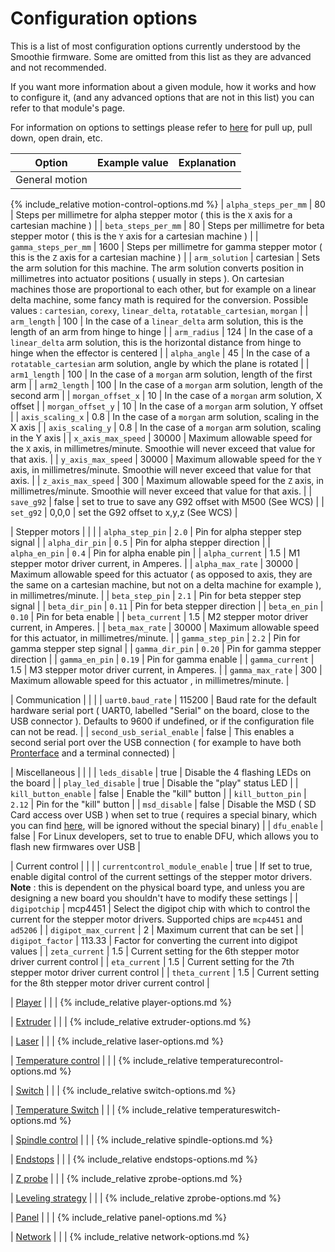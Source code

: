 
# Configuration options

This is a list of most configuration options currently understood by the Smoothie firmware. Some are omitted from this list as they are advanced and not recommended.

If you want more information about a given module, how it works and how to configure it, (and any advanced options that are not in this list) you can refer to that module's page.

For information on options to settings please refer to [here](http://smoothieware.org/configuring-smoothie) for pull up, pull down, open drain, etc.

| Option | Example value | Explanation |
| ------ | ------------- | ----------- |
| General motion | | |
{% include_relative motion-control-options.md %}
| `alpha_steps_per_mm` | 80 | Steps per millimetre for alpha stepper motor ( this is the `X` axis for a cartesian machine ) |
| `beta_steps_per_mm` | 80 | Steps per millimetre for beta stepper motor ( this is the `Y` axis for a cartesian machine ) |
| `gamma_steps_per_mm` | 1600 | Steps per millimetre for gamma stepper motor ( this is the `Z` axis for a cartesian machine ) |
| `arm_solution` | cartesian | Sets the arm solution for this machine. The arm solution converts position in millimetres into actuator positions ( usually in steps ). On cartesian machines those are proportional to each other, but for example on a linear delta machine, some fancy math is required for the conversion. Possible values : `cartesian`, `corexy`, `linear_delta`, `rotatable_cartesian`, `morgan` |
| `arm_length` | 100 | In the case of a `linear_delta` arm solution, this is the length of an arm from hinge to hinge |
| `arm_radius` | 124 | In the case of a `linear_delta` arm solution, this is the horizontal distance from hinge to hinge when the effector is centered |
| `alpha_angle` | 45 | In the case of a `rotatable_cartesian` arm solution, angle by which the plane is rotated |
| `arm1_length` | 100 | In the case of a `morgan` arm solution, length of the first arm |
| `arm2_length` | 100 | In the case of a `morgan` arm solution, length of the second arm |
| `morgan_offset_x` | 10 | In the case of a `morgan` arm solution, X offset |
| `morgan_offset_y` | 10 | In the case of a `morgan` arm solution, Y offset |
| `axis_scaling_x` | 0.8 | In the case of a `morgan` arm solution, scaling in the X axis |
| `axis_scaling_y` | 0.8 | In the case of a `morgan` arm solution, scaling in the Y axis |
| `x_axis_max_speed` | 30000 | Maximum allowable speed for the `X` axis, in millimetres/minute. Smoothie will never exceed that value for that axis. |
| `y_axis_max_speed` | 30000 | Maximum allowable speed for the `Y` axis, in millimetres/minute. Smoothie will never exceed that value for that axis. |
| `z_axis_max_speed` | 300 | Maximum allowable speed for the `Z` axis, in millimetres/minute. Smoothie will never exceed that value for that axis. |
| `save_g92` | false | set to true to save any G92 offset with M500 (See WCS) |
| `set_g92` | 0,0,0 | set the G92 offset to x,y,z (See WCS) |

| Stepper motors | | |
| `alpha_step_pin` | `2.0` | Pin for alpha stepper step signal |
| `alpha_dir_pin` | `0.5` | Pin for alpha stepper direction |
| `alpha_en_pin` | `0.4` | Pin for alpha enable pin |
| `alpha_current` | 1.5 | M1 stepper motor driver current, in Amperes. |
| `alpha_max_rate` | 30000 | Maximum allowable speed for this actuator ( as opposed to axis, they are the same on a cartesian machine, but not on a delta machine for example ), in millimetres/minute. |
| `beta_step_pin` | `2.1` | Pin for beta stepper step signal |
| `beta_dir_pin` | `0.11` | Pin for beta stepper direction |
| `beta_en_pin` | `0.10` | Pin for beta enable |
| `beta_current` | 1.5 | M2 stepper motor driver current, in Amperes. |
| `beta_max_rate` | 30000 | Maximum allowable speed for this actuator, in millimetres/minute. |
| `gamma_step_pin` | `2.2` | Pin for gamma stepper step signal |
| `gamma_dir_pin` | `0.20` | Pin for gamma stepper direction |
| `gamma_en_pin` | `0.19` | Pin for gamma enable |
| `gamma_current` | 1.5 | M3 stepper motor driver current, in Amperes. |
| `gamma_max_rate` | 300 | Maximum allowable speed for this actuator , in millimetres/minute. |

| Communication | | |
| `uart0.baud_rate` | 115200 | Baud rate for the default hardware serial port ( UART0, labelled "Serial" on the board, close to the USB connector ). Defaults to 9600 if undefined, or if the configuration file can not be read. |
| `second_usb_serial_enable` | false | This enables a second serial port over the USB connection ( for example to have both [Pronterface](http://smoothieware.org/pronterface) and a terminal connected) |

| Miscellaneous | | |
| `leds_disable` | true | Disable the 4 flashing LEDs on the board |
| `play_led_disable` | true | Disable the "play" status LED |
| `kill_button_enable` | false | Enable the "kill" button |
| `kill_button_pin` | `2.12` | Pin for the "kill" button |
| `msd_disable` | false | Disable the MSD ( SD Card access over USB ) when set to true ( requires a special binary, which you can find [here](https://github.com/Smoothieware/Smoothieware/blob/edge/FirmwareBin/firmware-disablemsd.bin), will be ignored without the special binary) |
| `dfu_enable` | false | For Linux developers, set to true to enable DFU, which allows you to flash new firmwares over USB |

| Current control | | |
| `currentcontrol_module_enable` | true | If set to true, enable digital control of the current settings of the stepper motor drivers. **Note** : this is dependent on the physical board type, and unless you are designing a new board you shouldn't have to modify these settings |
| `digipotchip` | mcp4451 | Select the digipot chip with which to control the current for the stepper motor drivers. Supported chips are `mcp4451` and `ad5206` |
| `digipot_max_current` | 2 | Maximum current that can be set |
| `digipot_factor` | 113.33 | Factor for converting the current into digipot values |
| `zeta_current` | 1.5 | Current setting for the 6th stepper motor driver current control |
| `eta_current` | 1.5 | Current setting for the 7th stepper motor driver current control |
| `theta_current` | 1.5 | Current setting for the 8th stepper motor driver current control |

| [Player](http://smoothieware.org/player) | | |
{% include_relative player-options.md %}

| [Extruder](http://smoothieware.org/extruder) | | |
{% include_relative extruder-options.md %}

| [Laser](http://smoothieware.org/laser) | | |
{% include_relative laser-options.md %}

| [Temperature control](http://smoothieware.org/temperaturecontrol) | | |
{% include_relative temperaturecontrol-options.md %}

| [Switch](http://smoothieware.org/switch) | | |
{% include_relative switch-options.md %}

| [Temperature Switch](http://smoothieware.org/temperatureswitch) | | |
{% include_relative temperatureswitch-options.md %}

| [Spindle control](http://smoothieware.org/spindle-control) | | |
{% include_relative spindle-options.md %}

| [Endstops](http://smoothieware.org/endstops) | | |
{% include_relative endstops-options.md %}

| [Z probe](http://smoothieware.org/zprobe) | | |
{% include_relative zprobe-options.md %}

| [Leveling strategy](http://smoothieware.org/zprobe#leveling-strategies) | | |
{% include_relative zprobe-options.md %}

| [Panel](http://smoothieware.org/panel) | | |
{% include_relative panel-options.md %}

| [Network](http://smoothieware.org/network) | | |
{% include_relative network-options.md %}
